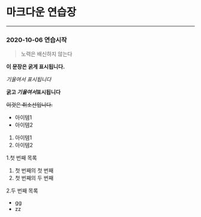 # 마크다운 연습장
---
### 2020-10-06 연습시작

> 노력은 배신하지 않는다

**이 문장은 굵게 표시됩니다.**

*기울여서 표시됩니다*

**굵고 *기울여서*표시됩니다**

~~이것은 취소선입니다.~~

* 아이템1
* 아이템2

1. 아이템1
2. 아이템2

1.첫 번째 목록
  1. 첫 번째의 첫 번째
  2. 첫 번째의 두 번째
  
2.두 번째 목록
  - gg
  - zz
